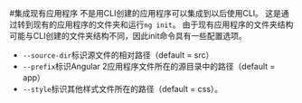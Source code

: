 #集成现有应用程序
不是用CLI创建的应用程序可以集成到以后使用CLI。 这是通过转到现有的应用程序的文件夹和运行`ng init`。
由于现有应用程序的文件夹结构可能与CLI创建的文件夹结构不同，因此init命令具有一些配置选项。

* `--source-dir`标识源文件的相对路径（default = src）
* `--prefix`标识Angular 2应用程序文件所在的源目录中的路径（default = app）
* `--style`标识其他样式文件所在的路径（default = css）。